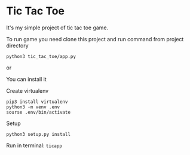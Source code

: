 Tic Tac Toe
===========

It's my simple project of tic tac toe game.

To run game you need clone this project and run command from project directory

``` shell
python3 tic_tac_toe/app.py
```
or 

You can install it

Create virtualenv
```shell
pip3 install virtualenv
python3 -m venv .env
sourse .env/bin/activate
```
Setup
```
python3 setup.py install
```
Run in terminal: 
`
ticapp
`


